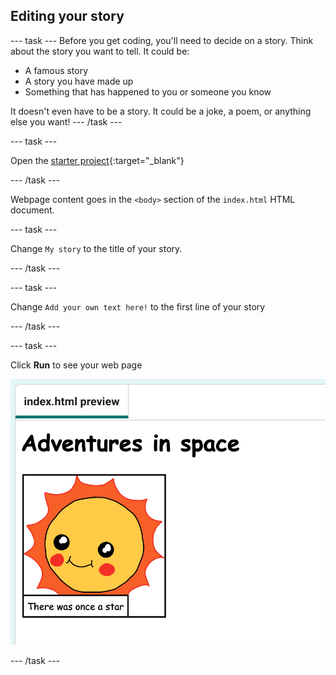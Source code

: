 ## Editing your story

--- task ---
Before you get coding, you'll need to decide on a story. Think about the story you want to tell. It could be:

+ A famous story
+ A story you have made up
+ Something that has happened to you or someone you know

It doesn't even have to be a story. It could be a joke, a poem, or anything else you want!
--- /task ---

--- task ---

Open the [starter project](https://editor.raspberrypi.org/en/projects/tell-a-story-starter){:target="_blank"}

--- /task ---

Webpage content goes in the `<body>` section of the `index.html` HTML document.

--- task ---

Change `My story` to the title of your story.

--- /task ---

--- task ---

Change `Add your own text here!` to the first line of your story

--- /task ---

--- task ---

Click **Run** to see your web page

![A comic with the title 'Adventures in space' and a first panel containin a sun with the caption 'There was once a star'](images/codeed-starter.png)

--- /task ---
